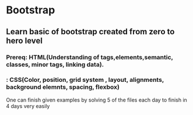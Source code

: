 # Bootstrap

<h2>Learn basic of bootstrap created from zero to hero level</h2>
<h3>Prereq: HTML(Understanding of tags,elements,semantic, classes, minor tags, linking data).</h3>
<h3>: CSS(Color, position, grid system , layout, alignments, background elemnts, spacing, flexbox)</h3>


<p>One can finish given examples by solving 5 of the files each day to finish in 4 days very easily</p>

